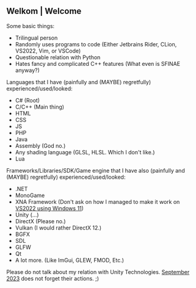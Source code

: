 ## Welkom | Welcome

<!--
**der-potatoExotic/der-potatoExotic** is a ✨ _special_ ✨ repository because its `README.md` (this file) appears on your GitHub profile.

Here are some ideas to get you started:

- 🔭 I’m currently working on ...
- 🌱 I’m currently learning ...
- 👯 I’m looking to collaborate on ...
- 🤔 I’m looking for help with ...
- 💬 Ask me about ...
- 📫 How to reach me: ...
- 😄 Pronouns: ...
- ⚡ Fun fact: ...
-->

Some basic things:
- Trilingual person
- Randomly uses programs to code (Either Jetbrains Rider, CLion, VS2022, Vim, or VSCode)
- Questionable relation with Python
- Hates fancy and complicated C++ features (What even is SFINAE anyway?)

  
Languages that I have (painfully and (MAYBE) regretfully) experienced/used/looked:
- C# (Root)
- C/C++ (Main thing)
- HTML
- CSS
- JS
- PHP
- Java
- Assembly (God no.)
- Any shading language (GLSL, HLSL. Which I don't like.)
- Lua

Frameworks/Libraries/SDK/Game engine that I have also (painfully and (MAYBE) regretfully) experienced/used/looked:
- .NET
- MonoGame
- XNA Framework (Don't ask on how I managed to make it work on [VS2022 using Windows 11](https://github.com/der-potatoExotic/der-potatoExotic/blob/main/Screenshot%202025-04-18%20133231.png))
- Unity (...)
- DirectX (Please no.)
- Vulkan (I would rather DirectX 12.)
- BGFX
- SDL
- GLFW
- Qt
- A lot more. (Like ImGui, GLEW, FMOD, Etc.)

Please do not talk about my relation with Unity Technologies. [September 2023](https://en.wikipedia.org/wiki/Unity_(game_engine)#Runtime_fee_controversy) does not forget their actions. ;)
